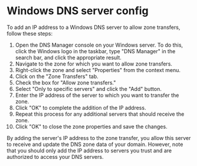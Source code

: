 # Windows DNS server config

To add an IP address to a Windows DNS server to allow zone transfers, follow these steps:

1. Open the DNS Manager console on your Windows server. To do this, click the Windows logo in the taskbar, type "DNS Manager" in the search bar, and click the appropriate result.
2. Navigate to the zone for which you want to allow zone transfers.
3. Right-click the zone and select "Properties" from the context menu.
4. Click on the "Zone Transfers" tab.
5. Check the box for "Allow zone transfers."
6. Select "Only to specific servers" and click the "Add" button.
7. Enter the IP address of the server to which you want to transfer the zone.
8. Click "OK" to complete the addition of the IP address.
9. Repeat this process for any additional servers that should receive the zone.
10. Click "OK" to close the zone properties and save the changes.

By adding the server's IP address to the zone transfer, you allow this server to receive and update the DNS zone data of your domain. However, note that you should only add the IP address to servers you trust and are authorized to access your DNS servers.